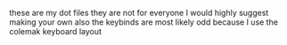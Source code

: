these are my dot files they are not for everyone I would highly suggest making your own also the keybinds are most likely odd because I use the colemak keyboard layout
